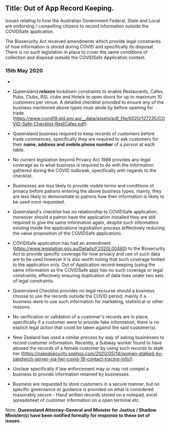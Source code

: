 Title: Out of App Record Keeping.
---
Issues relating to how the Australian Government Federal, State and Local are endorsing / compelling citizens to record information outside the COVIDSafe application.

The Biosecurity Act received amendments which provide legal constraints of how information is stored during COVID and specifically its disposal.  There is no such legislation in place to cover the same conditions of collection and disposal outside the COVIDSafe Application context.


### 15th May 2020

* <?# Twitter 1261109562498637824 /?>

* Queensland *__relaxes__* lockdown constraints to enable Restaurants, Cafes, Pubs, Clubs, RSL clubs and Hotels to open doors for up to maximum 10 customers per venue. A detailed checklist provided to ensure any of the business mentioned above types must abide by before opening for trade (https://www.covid19.qld.gov.au/__data/assets/pdf_file/0020/127235/COVID-Safe-Checklist-RestCafes.pdf).

* Queensland business required to keep records of customers before trade commences, specifically they are required to ask customers for their __name, address and mobile phone number__ of a *person* at each table.

* No current legislation beyond Privacy Act 1988 provides any legal coverage as to what business is required to do with the information gathered during the COVID outbreak, specifically with regards to the checklist.

* Businesses are less likely to provide visible terms and conditions of privacy before patrons entering the above business types, mainly, they are less likely to demonstrate to patrons how their information is likely to be used once requested.

* Queensland's checklist has no relationship to COVIDSafe application, moreover should a patron have the application installed they are still required to give the same information again, despite such information existing inside the applications registration process (effectively reducing the value proposition of the COVIDSafe application).

* COVIDSafe application has had an amendment (https://www.legislation.gov.au/Details/F2020L00480) to the Biosecurity Act to provide specific coverage for how privacy and use of such data are to be used however it is also worth noting that such coverage limited to the application only. Out of Application record-keeping (using the same information as the COVIDSafe app) has no such coverage or legal constraints, effectively ensuring duplication of data lives under two sets of legal constraints.

* Queensland Checklist provides no legal recourse should a business choose to use the records outside the COVID period, mainly if a business were to use such information for marketing, statistical or other reasons.

* No verification or validation of a customer's records are in place; specifically if a customer were to provide fake information, there is no explicit legal action that could be taken against the said customer(s).

* New Zealand has used a similar process by way of asking businesses to record customer information. Recently, a Subway worker found to have abused the records of a female customer by using such records to stalk her (https://nakedsecurity.sophos.com/2020/05/14/woman-stalked-by-sandwich-server-via-her-covid-19-contact-tracing-info/).

* Unclear specifically if law enforcement may or may not compel a business to provide information retained by businesses.

* Business are requested to store customers in a secure manner, but no specific governance or guidance is provided on what is considered reasonably secure - Hand written records stored on a notepad, excel spreadsheet of customer information on a open terminal etc.


Note: __Queensland Attorney-General and Minister for Justice / Shadow Minister(s) have been notified formally for response to these set of issues.__
